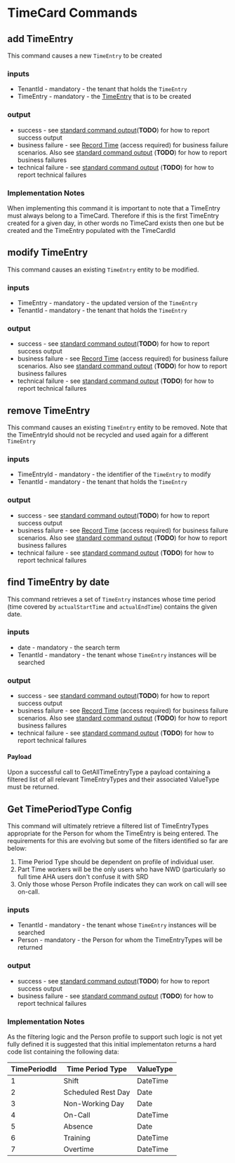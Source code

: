 # TimeCard Commands

## add TimeEntry
This command causes a new `TimeEntry` to be created 

### inputs 
- TenantId    - mandatory -  the tenant that holds the `TimeEntry`
- TimeEntry - mandatory - the [TimeEntry](./payload.md#timeentry) that is to be created

### output
 - success - see [standard command output](TODO)(**TODO**)  for how to report success output
 - business failure - see [Record Time](https://collaboration.homeoffice.gov.uk/jira/browse/EAHW-925) (access required) for business failure scenarios. Also see [standard command output](TODO) (**TODO**)  for how to report business failures
 - technical failure - see [standard command output](TODO) (**TODO**) for how to report technical failures

 ### Implementation Notes
 When implementing this command it is important to note that a TimeEntry must always belong to a TimeCard. Therefore if this is the first TimeEntry created for a given day, in other words no TimeCard exists then one but be created and the TimeEntry populated with the TimeCardId
 
## modify TimeEntry
This command causes an existing `TimeEntry` entity to be modified.

### inputs 
- TimeEntry - mandatory -  the updated version of the `TimeEntry`
- TenantId    - mandatory -  the tenant that holds the `TimeEntry`

### output
 - success - see [standard command output](TODO)(**TODO**)  for how to report success output
 - business failure - see [Record Time](https://collaboration.homeoffice.gov.uk/jira/browse/EAHW-925) (access required) for business failure scenarios. Also see [standard command output](TODO) (**TODO**)  for how to report business failures
 - technical failure - see [standard command output](TODO) (**TODO**) for how to report technical failures

## remove TimeEntry
This command causes an existing `TimeEntry` entity to be removed. Note that the TimeEntryId should not be recycled and used again for a different `TimeEntry`

### inputs 
- TimeEntryId - mandatory -  the identifier of the `TimeEntry` to modify
- TenantId    - mandatory -  the tenant that holds the `TimeEntry`

### output
 - success - see [standard command output](TODO)(**TODO**)  for how to report success output
 - business failure - see [Record Time](https://collaboration.homeoffice.gov.uk/jira/browse/EAHW-925) (access required) for business failure scenarios. Also see [standard command output](TODO) (**TODO**)  for how to report business failures
 - technical failure - see [standard command output](TODO) (**TODO**) for how to report technical failures

## find TimeEntry by date
This command retrieves a set of `TimeEntry` instances whose time period (time covered by `actualStartTime` and `actualEndTime`) contains the given date.

### inputs 
- date - mandatory -  the search term
- TenantId    - mandatory -  the tenant whose `TimeEntry` instances will be searched

### output
 - success - see [standard command output](TODO)(**TODO**)  for how to report success output
 - business failure - see [Record Time](https://collaboration.homeoffice.gov.uk/jira/browse/EAHW-925) (access required) for business failure scenarios. Also see [standard command output](TODO) (**TODO**)  for how to report business failures
 - technical failure - see [standard command output](TODO) (**TODO**) for how to report technical failures

#### Payload
Upon a successful call to GetAllTimeEntryType a payload containing a filtered list of all relevant TimeEntryTypes and their associated ValueType must be returned.

## Get TimePeriodType Config
This command will ultimately retrieve a filtered list of TimeEntryTypes appropriate for the Person for whom the TimeEntry is being entered. The requirements for this are evolving but some of the filters identified so far are below:

1. Time Period Type should be dependent on profile of individual user.
2. Part Time workers will be the only users who have NWD (particularly so full time AHA users don't confuse it with SRD
3. Only those whose Person Profile indicates they can work on call will see on-call.

### inputs 
- TenantId    - mandatory -  the tenant whose `TimeEntry` instances will be searched
- Person      - mandatory -  the Person for whom the TimeEntryTypes will be returned

### output
 - success - see [standard command output](TODO)(**TODO**)  for how to report success output
 - business failure - see [standard command output](TODO) (**TODO**) for how to report technical failures
 
 ### Implementation Notes
 
 As the filtering logic and the Person profile to support such logic is not yet fully defined it is suggested that this initial implementaton returns a hard code list containing the following data:
 
| TimePeriodId | Time Period Type   | ValueType |
| ------------ | ------------------ | --------- |
| 1            | Shift              | DateTime  |
| 2            | Scheduled Rest Day | Date      |
| 3            | Non-Working Day    | Date      |
| 4            | On-Call            | DateTime  |
| 5            | Absence            | Date      |
| 6            | Training           | DateTime  |
| 7            | Overtime           | DateTime  |
 
